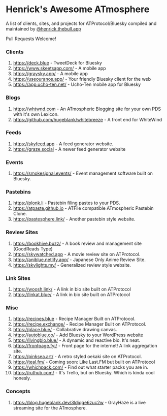 # Henrick's Awesome ATmosphere

A list of clients, sites, and projects for ATProtocol/Bluesky compiled and maintained by [@henrick.thebull.app](https://bsky.app/profile/henrick.thebull.app)

Pull Requests Welcome!

### Clients
1. https://deck.blue - TweetDeck for Bluesky
2. https://www.skeetsapp.com/ - A mobile app
3. https://graysky.app/ - A mobile app
4. https://useouranos.app/ - Your friendly Bluesky client for the web
5. https://app.ucho-ten.net/ - Ucho-Ten mobile app for Bluesky

### Blogs

1. https://whtwnd.com - An ATmospheric Blogging site for your own PDS with it's own Lexicon.
2. https://github.com/hugeblank/whitebreeze - A front end for WhiteWind

### Feeds

1. https://skyfeed.app - A feed generator website.
2. https://graze.social - A newer feed generator website

### Events

1. https://smokesignal.events/ - Event management software built on Bluesky.

### Pastebins

1. https://plonk.li - Pastebin filing pastes to your PDS.
2. https://atpaste.github.io - ATFile compatible ATmospheric Pastebin Clone.
3. https://pastesphere.link/ - Another pastebin style website.

### Review Sites

1. https://bookhive.buzz/ - A book review and management site (GoodReads Type)
2. https://skywatched.app - A movie review site on ATProtocol.
3. https://aniblue.netlify.app/ - Japanese Only Anime Review Site.
4. https://skylights.my/ - Generalized review style website.

### Link Sites

1. https://woosh.link/ - A link in bio site built on ATProtocol
2. https://linkat.blue/ - A link in bio site built on ATProtocol

### Misc

1. https://recipes.blue - Recipe Manager Built on ATProtocol.
2. https://recipe.exchange/ - Recipe Manager Built on ATProtocol.
3. https://place.blue/ - Collabrative drawing canvas.
4. https://autoblue.co/ - Add Bluesky to your WordPress website
5. https://livingbio.blue/ - A dynamic and reactive bio. It's neat.
6. https://frontpage.fyi/ - Front page for the internet! A link aggregation site.
7. https://pinksea.art/ - A retro styled oekaki site on ATProtocol.
8. https://teal.fm/ - Coming soon: Like Last.FM but built on ATProtocol
9. https://whichpack.com/ - Find out what starter packs you are in.
10. https://ruthub.com/ - It's Trello, but on Bluesky. Which is kinda cool honesly.

### Concepts

1. https://blog.hugeblank.dev/3ldjqge6zuc2w - GrayHaze is a live streaming site for the ATmosphere.
